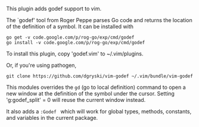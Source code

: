 
This plugin adds godef support to vim.

The `godef' tool from Roger Peppe parses Go code and returns the location of
the definition of a symbol.  It can be installed with

    go get -v code.google.com/p/rog-go/exp/cmd/godef
    go install -v code.google.com/p/rog-go/exp/cmd/godef

To install this plugin, copy 'godef.vim' to ~/.vim/plugins.

Or, if you're using pathogen, 

    git clone https://github.com/dgryski/vim-godef ~/.vim/bundle/vim-godef

This modules overrides the `gd` (go to local definition) command to open a new
window at the definition of the symbol under the cursor.  Setting
'g:godef_split' = 0 will reuse the current window instead.

It also adds a `:Godef ` which will work for global types, methods,
constants, and variables in the current package.
